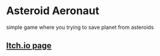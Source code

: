 # Asteroid Aeronaut
simple game where you trying to save planet from asteroids

## [Itch.io page](https://heun.itch.io/asteroid-aeronaut)
